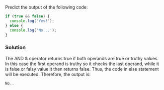 Predict the output of the following code:

```JavaScript
if (true && false) {
  console.log('Yes!');
} else {
  console.log('No...');
}
```

### Solution
The AND & operator returns true if both operands are true or truthy values. In this case the first operand is truthy so it checks the last operand, while it is false or falsy value it then returns false. Thus, the code in else statement will be executed. Therefore, the output is:
```JavaScript
No..
```